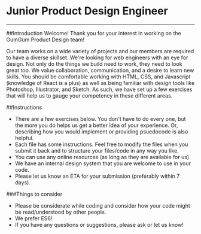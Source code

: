 # Junior Product Design Engineer
---
##Introduction
Welcome! Thank you for your interest in working on the GumGum Product Design team!

Our team works on a wide variety of projects and our members are required to have a diverse skillset. We're looking for web engineers with an eye for design. Not only do the things we build need to work, they need to look great too. We value collaboration, communication, and a desire to learn new skills. You should be comfortable working with HTML, CSS, and Javascript (knowledge of React is a plus) as well as being familiar with design tools like Photoshop, Illustrator, and Sketch. As such, we have set up a few exercises that will help us to gauge your competency in these different areas.

##Instructions
- There are a few exercises below. You don't have to do every one, but the more you do helps us get a better idea of your experience. Or, describing how you would implement or providing psuedocode is also helpful.
- Each file has some instructions. Feel free to modify the files when you submit it back and to structure your files/code in any way you like.
- You can use any online resources (as long as they are available for us).
- We have an internal design system that you are welcome to use in your code.
- Please let us know an ETA for your submission (preferably within 7 days).

###Things to consider
- Please be considerate while coding and consider how your code might be read/understood by other people.
- We prefer ES6!
- If you have any questions or suggestions, please ask or let us know!